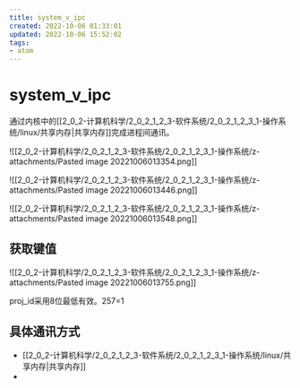 ```yaml
---
title: system_v_ipc
created: 2022-10-06 01:33:01
updated: 2022-10-06 15:52:02
tags: 
- atom
---
```


# system_v_ipc

通过内核中的[[2_0_2-计算机科学/2_0_2_1_2_3-软件系统/2_0_2_1_2_3_1-操作系统/linux/共享内存|共享内存]]完成进程间通讯。

![[2_0_2-计算机科学/2_0_2_1_2_3-软件系统/2_0_2_1_2_3_1-操作系统/z-attachments/Pasted image 20221006013354.png]]

![[2_0_2-计算机科学/2_0_2_1_2_3-软件系统/2_0_2_1_2_3_1-操作系统/z-attachments/Pasted image 20221006013446.png]]

![[2_0_2-计算机科学/2_0_2_1_2_3-软件系统/2_0_2_1_2_3_1-操作系统/z-attachments/Pasted image 20221006013548.png]]

## 获取键值

![[2_0_2-计算机科学/2_0_2_1_2_3-软件系统/2_0_2_1_2_3_1-操作系统/z-attachments/Pasted image 20221006013755.png]]

proj_id采用8位最低有效。257=1

## 具体通讯方式

- [[2_0_2-计算机科学/2_0_2_1_2_3-软件系统/2_0_2_1_2_3_1-操作系统/linux/共享内存|共享内存]]
- 
